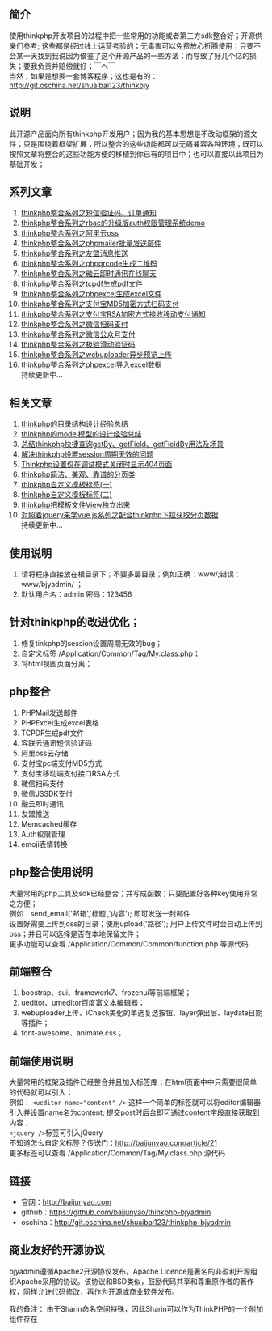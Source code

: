 ## 简介
使用thinkphp开发项目的过程中把一些常用的功能或者第三方sdk整合好；开源供亲们参考;
这些都是经过线上运营考验的；无毒害可以免费放心折腾使用；只要不会某一天找到我说因为借鉴了这个开源产品的一些方法；而导致了好几个亿的损失；要我负责并赔偿就好；￣へ￣  
当然；如果是想要一套博客程序；这也是有的：http://git.oschina.net/shuaibai123/thinkbjy

## 说明
此开源产品面向所有thinkphp开发用户；因为我的基本思想是不改动框架的源文件；只是围绕着框架扩展；所以整合的这些功能都可以无痛兼容各种环境；既可以按照文章将整合的这些功能方便的移植到你已有的项目中；也可以直接以此项目为基础开发；

## 系列文章
1. [thinkphp整合系列之短信验证码、订单通知](http://baijunyao.com/article/66)
2. [thinkphp整合系列之rbac的升级版auth权限管理系统demo](http://baijunyao.com/article/67)
3. [thinkphp整合系列之阿里云oss](http://baijunyao.com/article/68)
4. [thinkphp整合系列之phpmailer批量发送邮件](http://baijunyao.com/article/69)
5. [thinkphp整合系列之友盟消息推送](http://baijunyao.com/article/70)  
6. [thinkphp整合系列之phpqrcode生成二维码](http://baijunyao.com/article/71)  
7. [thinkphp整合系列之融云即时通讯在线聊天](http://baijunyao.com/article/72)  
8. [thinkphp整合系列之tcpdf生成pdf文件](http://baijunyao.com/article/73)  
9. [thinkphp整合系列之phpexcel生成excel文件](http://baijunyao.com/article/74)  
10. [thinkphp整合系列之支付宝MD5加密方式扫码支付](http://baijunyao.com/article/75)  
11. [thinkphp整合系列之支付宝RSA加密方式接收移动支付通知](http://baijunyao.com/article/76)  
12. [thinkphp整合系列之微信扫码支付](http://baijunyao.com/article/77)  
13. [thinkphp整合系列之微信公众号支付](http://baijunyao.com/article/78)  
14. [thinkphp整合系列之极验滑动验证码](http://baijunyao.com/article/79)  
15. [thinkphp整合系列之webuploader异步预览上传](http://baijunyao.com/article/80)  
16. [thinkphp整合系列之phpexcel导入excel数据](http://baijunyao.com/article/82)  
持续更新中...

## 相关文章
1. [thinkphp的目录结构设计经验总结](http://baijunyao.com/article/60)
2. [thinkphp的model模型的设计经验总结](http://baijunyao.com/article/61)
3. [总结thinkphp快捷查询getBy、getField、getFieldBy用法及场景](http://baijunyao.com/article/59)
4. [解决thinkphp设置session周期无效的问题](http://baijunyao.com/article/44)
5. [Thinkphp设置仅在调试模式关闭时显示404页面](http://baijunyao.com/article/70)  
6. [thinkphp简洁、美观、靠谱的分页类](http://baijunyao.com/article/25)  
7. [thinkphp自定义模板标签(一)](http://baijunyao.com/article/21)  
8. [thinkphp自定义模板标签(二)](http://baijunyao.com/article/22)  
9. [thinkphp把模板文件View独立出来](http://baijunyao.com/article/90)  
10. [对照着jquery来学vue.js系列之配合thinkphp下拉获取分页数据](http://baijunyao.com/article/88)  
持续更新中...

## 使用说明
1. 请将程序直接放在根目录下；不要多层目录；例如正确：www/;错误：www/bjyadmin/ ；
2. 默认用户名：admin   密码：123456

## 针对thinkphp的改进优化；
1. 修复tinkphp的session设置周期无效的bug；
2. 自定义标签 /Application/Common/Tag/My.class.php；
3. 将html视图页面分离；

## php整合
1. PHPMail发送邮件
2. PHPExcel生成excel表格
3. TCPDF生成pdf文件
4. 容联云通讯短信验证码
5. 阿里oss云存储
6. 支付宝pc端支付MD5方式
7. 支付宝移动端支付接口RSA方式
8. 微信扫码支付
9. 微信JSSDK支付
10. 融云即时通讯
11. 友盟推送
12. Memcached缓存
13. Auth权限管理
14. emoji表情转换

## php整合使用说明
大量常用的php工具及sdk已经整合；并写成函数；只要配置好各种key使用非常之方便；  
例如：send_email('邮箱','标题','内容'); 即可发送一封邮件  
设置好需要上传到oss的目录；使用upload('路径'); 用户上传文件时会自动上传到oss；并且可以选择是否在本地保留文件；  
更多功能可以查看 /Application/Common/Common/function.php 等源代码

## 前端整合
1. boostrap、sui、framework7、frozenui等前端框架；
2. ueditor、umeditor百度富文本编辑器；
3. webuploader上传、iCheck美化的单选复选按钮、layer弹出层、laydate日期等插件；
4. font-awesome、animate.css；

## 前端使用说明
大量常用的框架及插件已经整合并且加入标签库；在html页面中中只需要很简单的代码就可以引入；  
例如：   `<ueditor name="content" />` 这样一个简单的标签就可以将editor编辑器引入并设置name名为content;
提交post时后台即可通过content字段直接获取到内容；  
`<jquery />`标签可引入jQuery  
不知道怎么自定义标签？传送门：http://baijunyao.com/article/21   
更多标签可以查看 /Application/Common/Tag/My.class.php 源代码

## 链接
- 官网：http://baijunyao.com   
- github：https://github.com/baijunyao/thinkphp-bjyadmin   
- oschina：http://git.oschina.net/shuaibai123/thinkphp-bjyadmin   

## 商业友好的开源协议
bjyadmin遵循Apache2开源协议发布。Apache Licence是著名的非盈利开源组织Apache采用的协议。该协议和BSD类似，鼓励代码共享和尊重原作者的著作权，同样允许代码修改，再作为开源或商业软件发布。


我的备注：
    由于Sharin命名空间特殊，因此Sharin可以作为ThinkPHP的一个附加组件存在
